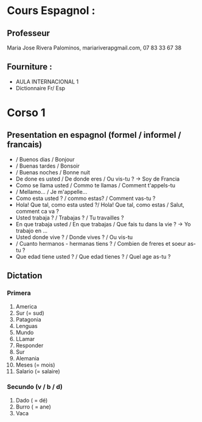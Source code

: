 # Cours Espagnol :

## Professeur
Maria Jose Rivera Palominos,
mariariverapgmail.com,
07 83 33 67 38

## Fourniture :
  - AULA INTERNACIONAL 1
  - Dictionnaire Fr/ Esp

# Corso 1

## Presentation en espagnol (formel / informel / francais)
 - / Buenos dias / Bonjour
 - / Buenas tardes / Bonsoir
 - / Buenas noches / Bonne nuit
 - De done es usted / De donde eres / Ou vis-tu ? -> Soy de Francia
 - Como se llama usted / Commo te llamas / Comment t'appels-tu
 - / Mellamo... / Je m'appelle...
 - Como esta usted ? / commo estas? / Comment vas-tu ?
 - Hola! Que tal, como esta usted ?/ Hola! Que tal, como estas / Salut, comment ca va ?
 - Usted trabaja ? / Trabajas ? / Tu travailles ?
 - En que trabaja usted / En que trabajas / Que fais tu dans la vie ? -> Yo trabajo en ...
 - Usted donde vive ? / Donde vives ? / Ou vis-tu
 - / Cuanto hermanos - hermanas tiens ? / Combien de freres et soeur as-tu ?
 - Que edad tiene usted ? / Que edad tienes ? / Quel age as-tu ?

## Dictation
### Primera
1. America
2. Sur (= sud)
3. Patagonia
4. Lenguas
5. Mundo
6. LLamar
7. Responder
8. Sur
9. Alemania
10. Meses (= mois)
11. Salario (= salaire)

### Secundo (v / b / d)
1. Dado ( = dé)
2. Burro ( = ane)
3. Vaca

